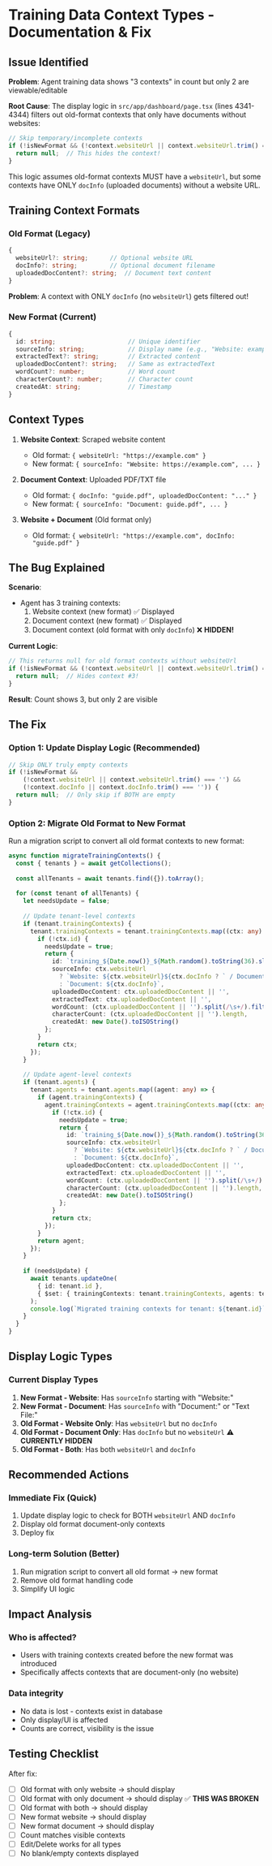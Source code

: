 # Training Data Context Types - Documentation & Fix

## Issue Identified

**Problem**: Agent training data shows "3 contexts" in count but only 2 are viewable/editable

**Root Cause**: The display logic in `src/app/dashboard/page.tsx` (lines 4341-4344) filters out old-format contexts that only have documents without websites:

```typescript
// Skip temporary/incomplete contexts
if (!isNewFormat && (!context.websiteUrl || context.websiteUrl.trim() === '')) {
  return null;  // This hides the context!
}
```

This logic assumes old-format contexts MUST have a `websiteUrl`, but some contexts have ONLY `docInfo` (uploaded documents) without a website URL.

## Training Context Formats

### Old Format (Legacy)
```typescript
{
  websiteUrl?: string;      // Optional website URL
  docInfo?: string;         // Optional document filename
  uploadedDocContent?: string;  // Document text content
}
```

**Problem**: A context with ONLY `docInfo` (no `websiteUrl`) gets filtered out!

### New Format (Current)
```typescript
{
  id: string;                    // Unique identifier
  sourceInfo: string;            // Display name (e.g., "Website: example.com" or "Document: file.pdf")
  extractedText?: string;        // Extracted content
  uploadedDocContent?: string;   // Same as extractedText
  wordCount?: number;            // Word count
  characterCount?: number;       // Character count
  createdAt: string;             // Timestamp
}
```

## Context Types

1. **Website Context**: Scraped website content
   - Old format: `{ websiteUrl: "https://example.com" }`
   - New format: `{ sourceInfo: "Website: https://example.com", ... }`

2. **Document Context**: Uploaded PDF/TXT file
   - Old format: `{ docInfo: "guide.pdf", uploadedDocContent: "..." }`
   - New format: `{ sourceInfo: "Document: guide.pdf", ... }`

3. **Website + Document** (Old format only)
   - Old format: `{ websiteUrl: "https://example.com", docInfo: "guide.pdf" }`

## The Bug Explained

**Scenario**:
- Agent has 3 training contexts:
  1. Website context (new format) ✅ Displayed
  2. Document context (new format) ✅ Displayed  
  3. Document context (old format with only `docInfo`) ❌ **HIDDEN!**

**Current Logic**:
```typescript
// This returns null for old format contexts without websiteUrl
if (!isNewFormat && (!context.websiteUrl || context.websiteUrl.trim() === '')) {
  return null;  // Hides context #3!
}
```

**Result**: Count shows 3, but only 2 are visible

## The Fix

### Option 1: Update Display Logic (Recommended)
```typescript
// Skip ONLY truly empty contexts
if (!isNewFormat && 
    (!context.websiteUrl || context.websiteUrl.trim() === '') && 
    (!context.docInfo || context.docInfo.trim() === '')) {
  return null;  // Only skip if BOTH are empty
}
```

### Option 2: Migrate Old Format to New Format
Run a migration script to convert all old format contexts to new format:

```typescript
async function migrateTrainingContexts() {
  const { tenants } = await getCollections();
  
  const allTenants = await tenants.find({}).toArray();
  
  for (const tenant of allTenants) {
    let needsUpdate = false;
    
    // Update tenant-level contexts
    if (tenant.trainingContexts) {
      tenant.trainingContexts = tenant.trainingContexts.map((ctx: any) => {
        if (!ctx.id) {
          needsUpdate = true;
          return {
            id: `training_${Date.now()}_${Math.random().toString(36).slice(2)}`,
            sourceInfo: ctx.websiteUrl 
              ? `Website: ${ctx.websiteUrl}${ctx.docInfo ? ` / Document: ${ctx.docInfo}` : ''}`
              : `Document: ${ctx.docInfo}`,
            uploadedDocContent: ctx.uploadedDocContent || '',
            extractedText: ctx.uploadedDocContent || '',
            wordCount: (ctx.uploadedDocContent || '').split(/\s+/).filter((w: string) => w.length > 0).length,
            characterCount: (ctx.uploadedDocContent || '').length,
            createdAt: new Date().toISOString()
          };
        }
        return ctx;
      });
    }
    
    // Update agent-level contexts
    if (tenant.agents) {
      tenant.agents = tenant.agents.map((agent: any) => {
        if (agent.trainingContexts) {
          agent.trainingContexts = agent.trainingContexts.map((ctx: any) => {
            if (!ctx.id) {
              needsUpdate = true;
              return {
                id: `training_${Date.now()}_${Math.random().toString(36).slice(2)}`,
                sourceInfo: ctx.websiteUrl 
                  ? `Website: ${ctx.websiteUrl}${ctx.docInfo ? ` / Document: ${ctx.docInfo}` : ''}`
                  : `Document: ${ctx.docInfo}`,
                uploadedDocContent: ctx.uploadedDocContent || '',
                extractedText: ctx.uploadedDocContent || '',
                wordCount: (ctx.uploadedDocContent || '').split(/\s+/).filter((w: string) => w.length > 0).length,
                characterCount: (ctx.uploadedDocContent || '').length,
                createdAt: new Date().toISOString()
              };
            }
            return ctx;
          });
        }
        return agent;
      });
    }
    
    if (needsUpdate) {
      await tenants.updateOne(
        { id: tenant.id },
        { $set: { trainingContexts: tenant.trainingContexts, agents: tenant.agents } }
      );
      console.log(`Migrated training contexts for tenant: ${tenant.id}`);
    }
  }
}
```

## Display Logic Types

### Current Display Types
1. **New Format - Website**: Has `sourceInfo` starting with "Website:"
2. **New Format - Document**: Has `sourceInfo` with "Document:" or "Text File:"
3. **Old Format - Website Only**: Has `websiteUrl` but no `docInfo`
4. **Old Format - Document Only**: Has `docInfo` but no `websiteUrl` ⚠️ **CURRENTLY HIDDEN**
5. **Old Format - Both**: Has both `websiteUrl` and `docInfo`

## Recommended Actions

### Immediate Fix (Quick)
1. Update display logic to check for BOTH `websiteUrl` AND `docInfo`
2. Display old format document-only contexts
3. Deploy fix

### Long-term Solution (Better)
1. Run migration script to convert all old format → new format
2. Remove old format handling code
3. Simplify UI logic

## Impact Analysis

### Who is affected?
- Users with training contexts created before the new format was introduced
- Specifically affects contexts that are document-only (no website)

### Data integrity
- No data is lost - contexts exist in database
- Only display/UI is affected
- Counts are correct, visibility is the issue

## Testing Checklist

After fix:
- [ ] Old format with only website → should display
- [ ] Old format with only document → should display ✅ **THIS WAS BROKEN**
- [ ] Old format with both → should display
- [ ] New format website → should display
- [ ] New format document → should display
- [ ] Count matches visible contexts
- [ ] Edit/Delete works for all types
- [ ] No blank/empty contexts displayed
